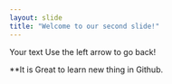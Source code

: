 ```yaml
---
layout: slide
title: "Welcome to our second slide!"
---
```

Your text
Use the left arrow to go back!

**It is Great to learn new thing in Github.